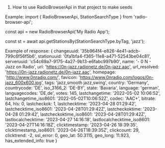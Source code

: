 
1. How to use RadioBrowserApi in that project to make seeds

Example:
import { RadioBrowserApi, StationSearchType } from 'radio-browser-api';

const api = new RadioBrowserApi('My Radio App');

const st = await api.getStationsBy(StationSearchType.byTag, 'jazz');

Example of response:
  {
    changeuuid: '35b964f4-e826-4e41-adcb-799c6f56f5b6',
    stationuuid: '0fa1bfa4-f365-11e8-a471-52543be04c81',
    serveruuid: 'c54c69a7-9175-4a27-9b13-e6fabc997b90',
    name: '- 0 N - Jazz on Radio',
    url: 'https://0n-jazz.radionetz.de/0n-jazz.aac',
    url_resolved: 'https://0n-jazz.radionetz.de/0n-jazz.aac',
    homepage: 'http://www.0nradio.com/',
    favicon: 'https://www.0nradio.com/logos/0n-jazz_600x600.jpg',
    tags: 'jazz,smooth jazz,swing',
    country: 'Germany',
    countrycode: 'DE',
    iso_3166_2: 'DE-BY',
    state: 'Bavaria',
    language: 'german',
    languagecodes: 'DE,de',
    votes: 145,
    lastchangetime: '2022-05-02 10:06:52',
    lastchangetime_iso8601: '2022-05-02T10:06:52Z',
    codec: 'AAC+',
    bitrate: 64,
    hls: 0,
    lastcheckok: 1,
    lastchecktime: '2023-04-28 01:29:42',
    lastchecktime_iso8601: '2023-04-28T01:29:42Z',
    lastcheckoktime: '2023-04-28 01:29:42',
    lastcheckoktime_iso8601: '2023-04-28T01:29:42Z',
    lastlocalchecktime: '2023-04-27 14:16:18',
    lastlocalchecktime_iso8601: '2023-04-27T14:16:18Z',
    clicktimestamp: '2023-04-26 18:39:35',
    clicktimestamp_iso8601: '2023-04-26T18:39:35Z',
    clickcount: 29,
    clicktrend: -2,
    ssl_error: 0,
    geo_lat: 50.3115,
    geo_long: 11.923,
    has_extended_info: true
  }
